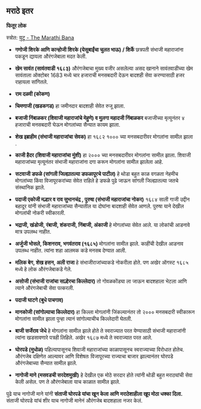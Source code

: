 
## मराठे इतर



**फितूर लोक**

स्त्रोत: [युटू - The Marathi Bana](https://www.youtube.com/watch?v=E4frLAWgAS0)

- **गणोजी शिरके आणि कान्होजी शिरके (येसुबाईंचा चुलत भाऊ) / शिर्के**
  छत्रपती संभाजी महाराजांना पकडून द्यायला औरंगजेबाला मदत केली.

- **खेम सावंत (सावंतवाडी १६८३)**
औरंगजेबाचा मुख्य वजीर असलेल्या असद खानाने सावंतवाडीच्या खेम सावंताला ऑक्टोबर 1683 मध्ये चार हजाराची मनसबदारी देऊन बादशही सेवा करण्यासाठी हजर राहायला सांगितले.

- **राम दळवी (कोकण)**

- **चिमणाजी (खडकगड)**
  हा जमीनदार बादशाही सेवेत रुजू झाला.

- **बजाजी निंबाळकर (शिवाजी महाराजांचे मेहुणे) व मुलगा महादजी निंबाळकर**
बजाजीच्या मृत्युनंतर ४ हजाराची मनसबदारी घेऊन मोगलांच्या सैन्यात कायम झाला.

- **शेख इब्राहीम (संभाजी महाराजांचा सेवक)**
हा १६८२ १००० च्या मनसबदारीवर मोगलांना सामील झाला .

- **काजी हैदर (शिवाजी महाराजांचा मुंशी)**
हा २००० च्या मनसबदारीवर मोगलांना सामील झाला. शिवाजी महाराजांच्या मृत्यूनंतर संभाजी महाराजांना दगा करून मोगलांना सामील झालेला आहे.

- **सटवाजी डफळे (सांगली जिल्ह्यातल्या डफळापूरचे पाटील)**
हे थोडा बहुत काळ वगळता नेहमीच मोगलांच्या किंवा विजापूरकरांच्या सेवेत राहिले हे डफळे पुढे जाऊन सांगली जिल्ह्यातल्या जतचे संस्थानिक झाले.

- **पदाजी एकोजी मल्हार व राव सुभानचंद्र , पुरुषा (संभाजी महाराजांचा नोकर)**
१६८४ साली गाजी उद्दीन बहादूर यांनी संभाजी महाराजांच्या सैन्यातील या दोघांना बादशाही सेवेत आणले. पुरुषा याने देखील मोगलांची नोकरी स्वीकारली.

- **भद्राजी, खंडोजी, रंबाजी, शंकराजी, निंबाजी, अंकाजी**
हे मोगलांच्या सेवेत आले. या लोकांची आडनावे मात्र उपलब्ध नाहीत.

- **अर्जुजी भोसले, किशनराव, भगवंतराव (१६८५)**
मोगलांना सामील झाले. काहींची देखील आडनाव उपलब्ध नाहीत. त्यांना शहा आलमक कडे मनसब देण्यात आली.

- **मलिक बेग, शेख हसन, अली राजा**
हे संभाजीराजांच्याकडे नोकरीला होते. पण अखेर ऑगस्ट १६८५ मध्ये हे लोक औरंगजेबाकडे गेले.

- **असोजी (संभाजी राजांचा साल्हेरचा किल्लेदार)**
तो गोवळकोंड्या ला जाऊन बादशहाला भेटला आणि त्याने औरंगजेबाची सेवा पत्करली. 

- **पदाजी घाटगे (बुधे पाचगाव)**

- **मानकोजी (सांगोल्याचा किल्लेदार)**
हा किल्ला मोगलांनी जिंकल्यानंतर तो २००० मनसबदारी स्वीकारून मोगलांना सामील झाला पुन्हा त्यानं सांगोल्याचीच किल्लेदारी घेतली.

- **बाजी सर्जेराव जेधे**
हे मोगलांना सामील झाले होते ते स्वराज्यात परत येण्यासाठी संभाजी महाराजांनी त्यांना खडसावणारे पत्रही लिहिले. अखेर १६८७ मध्ये ते स्वराज्यात परत आले.

- **घोरपडे (मुधोळ)**
पहिल्यापासूनच शिवाजी महाराजांच्या काळापासूनच स्वराज्याच्या विरोधात होतेच. औरंगजेब दक्षिणेत आल्यावर आणि विशेषतः विजापूरच्या राज्याचा बाजार झाल्यानंतर घोरपडे औरंगजेबाच्या सैन्यात सामील झाले.

- **नागोजी माने (मसवडची सरदेशमुखी)**
हे देखील एक मोठे सरदार होते त्यांनी थोडी बहुत मराठ्यांची सेवा केली असेल. पण ते औरंगजेबाला याच काळात सामील झाले.

पुढे याच नागोजी माने यांनी **संताजी घोरपडे यांचा खून केला आणि मराठेशाहीला खूप मोठा धक्का दिला.** संताजी घोरपडे यांचं शीर याच नागोजी मानेनं औरंगजेब बादशहाला नजर केलं.

